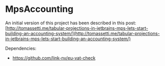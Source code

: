 # MpsAccounting

An initial version of this project has been described in this post:
[http://tomassetti.me/tabular-projections-in-jetbrains-mps-lets-start-building-an-accounting-system/](http://tomassetti.me/tabular-projections-in-jetbrains-mps-lets-start-building-an-accounting-system/)

Dependencies:

* https://github.com/link-nv/eu-vat-check
